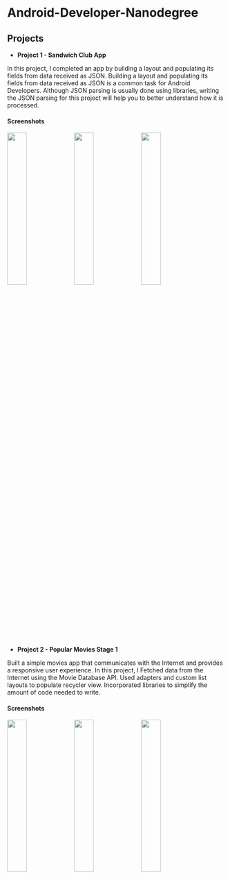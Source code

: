 # Android-Developer-Nanodegree

## Projects

* **Project 1 - Sandwich Club App**

In this project, I completed an app by building a layout and populating its fields from data received as JSON.
Building a layout and populating its fields from data received as JSON is a common task for Android Developers. Although JSON parsing is usually done using libraries, writing the JSON parsing for this project will help you to better understand how it is processed.

#### Screenshots
<img src="https://i.imgur.com/Dnnvd4B.png" width="30%"> <img src="https://i.imgur.com/xdM0UZq.png" width="30%"> <img src="https://i.imgur.com/2kll0Gx.png" width="30%"> 

* **Project 2 - Popular Movies Stage 1**

Built a simple movies app that communicates with the Internet and provides a responsive user experience. In this project, I Fetched data from the Internet using the Movie Database API. Used adapters and custom list layouts to populate recycler view. Incorporated libraries to simplify the amount of code needed to write.

#### Screenshots
<img src="https://i.imgur.com/TIPvgbD.jpg" width="30%"> <img src="https://i.imgur.com/amG2snE.jpg" width="30%"> <img src="https://i.imgur.com/O83AXoR.jpg" width="30%"> 
